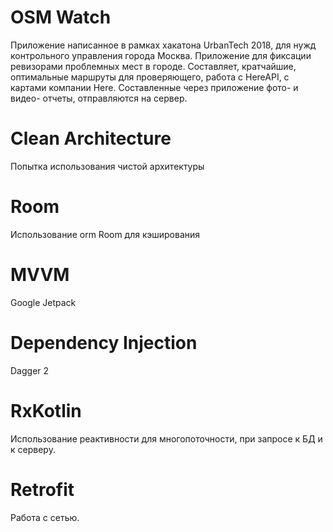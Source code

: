# OSM Watch
Приложение написанное в рамках хакатона UrbanTech 2018, для нужд контрольного управления города Москва. Приложение для фиксации ревизорами проблемных мест в городе. Составляет, кратчайшие, оптимальные маршруты для проверяющего, работа с  HereAPI, с картами компании Here. Составленные через приложение фото- и видео- отчеты, отправляются на сервер.
# Clean Architecture
Попытка использования чистой архитектуры
# Room
Использование orm Room для кэширования
# MVVM
Google Jetpack
# Dependency Injection
Dagger 2
# RxKotlin
Использование реактивности для многопоточности, при запросе к БД и к серверу.
# Retrofit
Работа с сетью.
